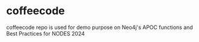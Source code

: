 # coffeecode
coffeecode repo is used for demo purpose on Neo4j's APOC functions and Best Practices for NODES 2024
